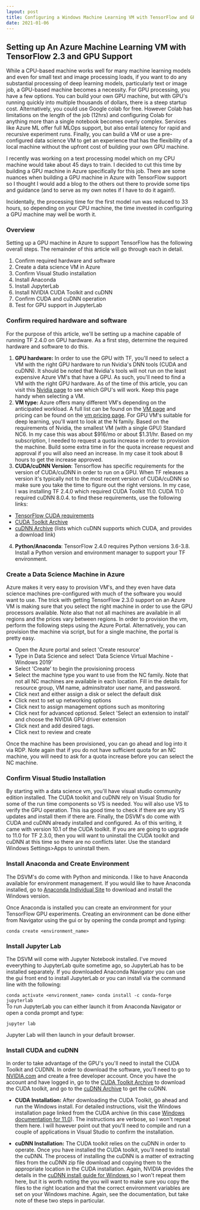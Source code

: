 ```yaml
---
layout: post
title: Configuring a Windows Machine Learning VM with TensorFlow and GPU Support
date: 2021-01-06
---
```

## Setting up An Azure Machine Learning VM with TensorFlow 2.3 and GPU Support
While a CPU-based machine works well for many machine learning models and even for small text and image processing loads, if you want to do any substantial processing of deep learning models, particularly text or image job, a GPU-based machine becomes a necessity. For GPU processing, you have a few options. You can build your own GPU machine, but with GPU's running quickly into multiple thousands of dollars, there is a steep startup cost. Alternatively, you could use Google colab for free. However Colab has limitations on the length of the job (12hrs) and configuring Colab for anything more than a single notebook becomes overly complex. Services like Azure ML offer full MLOps support, but also entail latency for rapid and recursive experiment runs. Finally, you can build a VM or use a pre-configured data science VM to get an experience that has the flexibility of a local machine without the upfront cost of building your own GPU machine.

I recently was working on a text processing model which on my CPU machine would take about 45 days to train. I decided to cut this time by building a GPU machine in Azure specifically for this job. There are some nuances when building a GPU machine in Azure with TensorFlow support so I thought I would add a blog to the others out there to provide some tips and guidance (and to serve as my own notes if I have to do it again!).

Incidentally, the processing time for the first model run was reduced to 33 hours, so depending on your CPU machine, the time invested in configuring a GPU machine may well be worth it.

### Overview
Setting up a GPU machine in Azure to support TensorFlow has the following overall steps. The remainder of this article will go through each in detail.
1. Confirm required hardware and software
2. Create a data science VM in Azure
3. Confirm Visual Studio installation
4. Install Anaconda
5. Install JupyterLab
6. Install NVIDIA CUDA Toolkit and cuDNN
7. Confirm CUDA and cuDNN operation
8. Test for GPU support in JupyterLab

### Confirm required hardware and software
For the purpose of this article, we'll be setting up a machine capable of running TF 2.4.0 on GPU hardware. As a first step, determine the required hardware and software to do this. 

1. **GPU hardware:** In order to use the GPU with TF, you'll need to select a VM with the right GPU hardware to run Nvidia's DNN tools (CUDA and cuDNN). It should be noted that Nvidia's tools will not run on the least expensive Azure VM's that have a GPU. As such, you'll need to find a VM with the right GPU hardware. As of the time of this article, you can visit this [Nvidia page](https://developer.nvidia.com/cuda-gpus) to see which GPU's will work. Keep this page handy when selecting a VM. 
2. **VM type:** Azure offers many different VM's depending on the anticipated workload. A full list can be found on the [VM page](https://docs.microsoft.com/en-us/azure/virtual-machines/sizes) and pricing can be found on the [vm pricing page](https://azure.microsoft.com/en-us/pricing/details/virtual-machines/windows/). For GPU VM's suitable for deep learning, you'll want to look at the N family. Based on the requirements of Nvidia, the smallest VM (with a single GPU) Standard NC6. In my case this was about $916/mo or about $1.31/hr. Based on my subscription, I needed to request a quota increase in order to provision the machine. Build some extra time in for the quota increase request and approval if you will also need an increase. In my case it took about 8 hours to get the increase approved.
3. **CUDA/cuDNN Version**: Tensorflow has specific requirements for the version of CUDA/cuDNN in order to run on a GPU. When TF releases a version it's typically not to the most recent version of CUDA/cuDNN so make sure you take the time to figure out the right versions. In my case, I was installing TF 2.4.0 which required CUDA Toolkit 11.0. CUDA 11.0 required cuDNN 8.0.4. to find these requirements, use the following links:
- [TensorFlow CUDA requirements](https://www.tensorflow.org/install/gpu#software_requirements)
- [CUDA Toolkit Archive](https://developer.nvidia.com/cuda-toolkit-archive)
- [cuDNN Archive](https://developer.nvidia.com/rdp/cudnn-archive) (lists which cuDNN supports which CUDA, and provides a download link)
4. **Python/Anaconda**: TensorFlow 2.4.0 requires Python versions 3.6-3.8. Install a Python version and environment manager to support your TF environment. 

### Create a Data Science Machine in Azure
Azure makes it very easy to provision VM's, and they even have data science machines pre-configured with much of the software you would want to use. The trick with getting TensorFlow 2.3.0 support on an Azure VM is making sure that you select the right machine in order to use the GPU processors available. Note also that not all machines are available in all regions and the prices vary between regions. In order to provision the vm, perform the following steps using the  Azure Portal. Alternatively, you can provision the machine via script, but for a single machine, the portal is pretty easy.

- Open the Azure portal and select 'Create resource'
- Type in Data Science and select 'Data Science Virtual Machine - Windows 2019'
- Select 'Create' to begin the provisioning process
- Select the machine type you want to use from the NC family. Note that not all NC machines are available in each location. Fill in the details for resource group, VM name, adminsitrator user name, and password.
- Click next and either assign a disk or select the default disk
- Click next to set up networking options 
- Click next to assign management options such as monitoring
- Click next for advanced optionsd. Select 'Select an extension to install' and choose the NVIDIA GPU driver extension 
- Click next and add desired tags.
- Click next to review and create

Once the machine has been provisioned, you can go ahead and log into it via RDP. Note again that if you do not have sufficient quota for an NC machine, you will need to ask for a quota increase before you can select the NC machine.

### Confirm Visual Studio Installation
By starting with a data science vm, you'll have visual studio community edition installed. The CUDA toolkit and cuDNN rely on Visual Studio for some of the run time components so VS is needed. You will also use VS to verify the GPU operation. This isa good time to check if there are any VS updates and install them if there are. Finally, the DSVM's do come with CUDA and cuDNN already installed and configured. As of this writing, it came with version 10.1 of the CUDA toolkit. If you are are going to upgrade to 11.0 for TF 2.3.0, then you will want to uninstall the CUDA toolkit and cuDNN at this time so there are no conflicts later. Use the standard Windows Settings>Apps to uninstall them.

### Install Anaconda and Create Environment
The DSVM's do come with Python and miniconda. I like to have Anaconda available for environment management. If you would like to have Anaconda installed, go to [Anaconda Individual Site](https://www.anaconda.com/products/individual) to download and install the Windows version.

Once Anaconda is installed you can create an environment for your TensorFlow GPU experiments. Creating an environment can be done either  from Navigator using the gui or by opening the conda prompt and typing:

`conda create <environment_name>`

### Install Jupyter Lab
The DSVM will come with Jupyter Notebook installed. I've moved eveerything to JupyterLab quite sometime ago, so  JupyterLab has to be installed separately. If you downloaded Anaconda Navigator you can use the gui front end to install JupyterLab or you can install via the command line with the following:

`
conda activate <environment_name>
conda install -c conda-forge jupyterlab
`<br>
To run JupyterLab you can either launch it from Anaconda Navigator or open a conda prompt and type:

`jupyter lab`

Jupyter Lab will then launch in your default browser.

### Install CUDA and cuDNN
In order to take advantage of the GPU's you'll need to install the CUDA Toolkit and CUDNN. In order to download the software, you'll need to go to [NVIDIA.com](https://www.nvidia.com) and create a free developer account. Once you have the account and have logged in, go to the [CUDA Toolkit Archive](https://developer.nvidia.com/cuda-toolkit-archive) to download the CUDA toolkit, and go to the [cuDNN Archive](https://developer.nvidia.com/rdp/cudnn-archive) to get the cuDNN.

- **CUDA Installation:** After downloading the CUDA Toolkit, go ahead and run the Windows install. For detailed instructions, visit the Windows installation page linked from the CUDA archive (in this case [Windows documentation for 11.0](https://docs.nvidia.com/cuda/archive/11.0/cuda-installation-guide-microsoft-windows/index.html)). The instructions are verbose, so I won't repeat them here. I will however point out that you'll need to compile and run a couple of applications in Visual Studio to confirm the installation.

- **cuDNN Installation:** The CUDA toolkit relies on the cuDNN in order to operate. Once you have installed the CUDA toolkit, you'll need to install the cuDNN. The process of installing the cuDNN is a matter of extracting files from the cuDNN zip file download and copying them to the appropriate location in the CUDA installation. Again, NVIDIA provides the details in the [cuDNN install guide for Windows ](https://docs.nvidia.com/deeplearning/cudnn/install-guide/index.html#installwindows) so I won't repeat them here, but it is worth noting the you will want to make sure you copy the files to the right location and that the correct environment variables are set on your Windows machine. Again, see the documentation, but take note of these two steps in particular.





